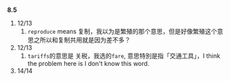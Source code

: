 **8.5**

1. 12/13
	1. `reproduce` means 复制，我以为是繁殖的那个意思，但是好像繁殖这个意思之所以和复制共用就是因为差不多？
2. 12/13
	1. `tariffs`的意思是 关税，我选的`fare`, 意思特別是指「交通工具」，I think the problem here is I don't know this word.
3. 14/14